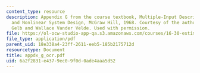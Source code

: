 ```yaml
---
content_type: resource
description: Appendix G from the course textbook, Multiple-Input Describing Functions
  and Nonlinear System Design, McGraw Hill, 1968. Courtesy of the authors, Authur
  Gelb and Wallace Vander Velde. Used with permission.
file: https://ol-ocw-studio-app-qa.s3.amazonaws.com/courses/16-30-estimation-and-control-of-aerospace-systems-spring-2004/6a2f2831e4379ec09f0d0ade4aaa5d52_appdx_g_ocr.pdf
file_type: application/pdf
parent_uid: 18e338a4-23ff-2611-eeb5-185b2175712d
resourcetype: Document
title: appdx_g_ocr.pdf
uid: 6a2f2831-e437-9ec0-9f0d-0ade4aaa5d52
---
```

